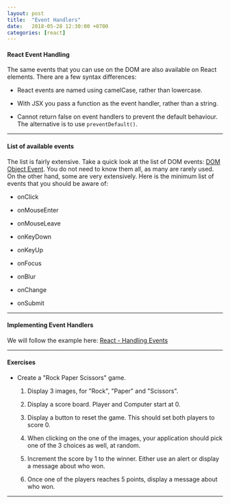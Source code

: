 ```yaml
---
layout: post
title:  "Event Handlers"
date:   2018-05-28 12:30:00 +0700
categories: [react]
---
```


#### React Event Handling

The same events that you can use on the DOM are also available on React elements.
There are a few syntax differences:

- React events are named using camelCase, rather than lowercase.

- With JSX you pass a function as the event handler, rather than a string.

- Cannot return false on event handlers to prevent the default behaviour. The alternative is to use `preventDefault()`.

---

#### List of available events

The list is fairly extensive. Take a quick look at the list of DOM events: [DOM Object Event](https://www.w3schools.com/jsref/dom_obj_event.asp). You do not need to know them all, as many are rarely used. On the other hand, some are very extensively. Here is the minimum list of events that you should be aware of:

- onClick

- onMouseEnter

- onMouseLeave

- onKeyDown

- onKeyUp

- onFocus

- onBlur

- onChange

- onSubmit

---

#### Implementing Event Handlers

We will follow the example here:
[React - Handling Events](https://reactjs.org/docs/handling-events.html)

---

#### Exercises

- Create a "Rock Paper Scissors" game.

  1. Display 3 images, for "Rock", "Paper" and "Scissors".

  1. Display a score board. Player and Computer start at 0.

  1. Display a button to reset the game. This should set both players to score 0.

  1. When clicking on the one of the images, your application should pick one of the 3 choices as well, at random.

  1. Increment the score by 1 to the winner. Either use an alert or display a message about who won.

  1. Once one of the players reaches 5 points, display a message about who won.

---
